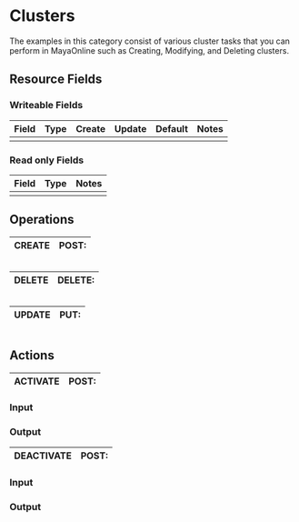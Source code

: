 # Clusters

The examples in this category consist of various cluster tasks that you can perform in MayaOnline such as Creating, Modifying, and Deleting clusters.

## Resource Fields

### Writeable Fields

| Field | Type | Create | Update | Default | Notes |
| :--- | :--- | :--- | :--- | :--- | :--- |
|  |  |  |  |  |  |

### Read only Fields

| Field | Type | Notes |
| :--- | :--- | :--- |
|  |  |  |

## Operations

| CREATE | POST: |
| :--- | :--- |


```

```

| DELETE | DELETE: |
| :--- | :--- |


```

```

| UPDATE | PUT: |
| :--- | :--- |


```

```

## Actions

| ACTIVATE | POST: |
| :--- | :--- |


### Input



### Output



| DEACTIVATE | POST: |
| :--- | :--- |


### Input



### Output



